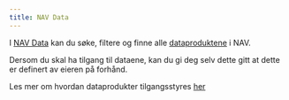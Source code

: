 ```yaml
---
title: NAV Data
---
```


I [NAV Data](https://data.intern.nav.no) kan du søke, filtere og finne alle [dataproduktene](../konsepter/dataprodukt.md) i NAV.

Dersom du skal ha tilgang til dataene, kan du gi deg selv dette gitt at dette er definert av eieren på forhånd. 

Les mer om hvordan dataprodukter tilgangsstyres [her](../konsepter/tilgangsstyring-dataprodukter.md)

